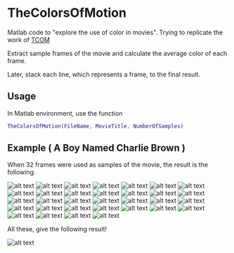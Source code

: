 # TheColorsOfMotion
Matlab code to "explore the use of color in movies". Trying to replicate the work of [TCOM](https://thecolorsofmotion.com/)

Extract sample frames of the movie and calculate the average color of each frame.

Later, stack each line, which represents a frame, to the final result.


## Usage

In Matlab environment, use the function 

```matlab
TheColorsOfMotion(FileName, MovieTitle, NumberOfSamples)
```

## Example ( A Boy Named Charlie Brown )

When 32 frames were used as samples of the movie, the result is the following.

![alt text](./Frames/frame1.png)
![alt text](./Frames/frame2.png)
![alt text](./Frames/frame3.png)
![alt text](./Frames/frame4.png)
![alt text](./Frames/frame5.png)
![alt text](./Frames/frame6.png)
![alt text](./Frames/frame7.png)
![alt text](./Frames/frame8.png)
![alt text](./Frames/frame9.png)
![alt text](./Frames/frame10.png)
![alt text](./Frames/frame11.png)
![alt text](./Frames/frame12.png)
![alt text](./Frames/frame13.png)
![alt text](./Frames/frame14.png)
![alt text](./Frames/frame15.png)
![alt text](./Frames/frame16.png)
![alt text](./Frames/frame17.png)
![alt text](./Frames/frame18.png)
![alt text](./Frames/frame19.png)
![alt text](./Frames/frame20.png)
![alt text](./Frames/frame21.png)
![alt text](./Frames/frame22.png)
![alt text](./Frames/frame23.png)
![alt text](./Frames/frame24.png)
![alt text](./Frames/frame25.png)
![alt text](./Frames/frame26.png)
![alt text](./Frames/frame27.png)
![alt text](./Frames/frame28.png)
![alt text](./Frames/frame29.png)
![alt text](./Frames/frame30.png)
![alt text](./Frames/frame31.png)
![alt text](./Frames/frame32.png)

All these, give the following result!

![alt text](./Frames/A%20Boy%20Named%20Charlie%20Brown.png)
